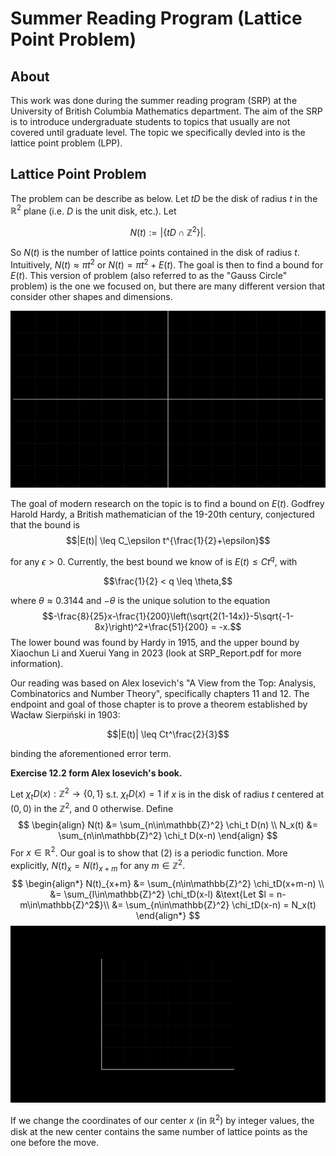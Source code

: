 # Summer Reading Program (Lattice Point Problem)

## About

This work was done during the summer reading program (SRP) at the University of British Columbia Mathematics department. The aim of the SRP is to introduce undergraduate students to topics that usually are not covered until graduate level. The topic we specifically devled into is the lattice point problem (LPP).

## Lattice Point Problem

The problem can be describe as below. Let $tD$ be the disk of radius $t$ in the $\mathbb{R}^2$ plane (i.e. $D$ is the unit disk, etc.). Let

$$N(t) := |\{tD \cap \mathbb{Z}^2\}|.$$

So $N(t)$ is the number of lattice points contained in the disk of radius $t$. Intuitively, $N(t) \approx \pi t^2$ or $N(t) = \pi t^2 + E(t)$. The goal is then to find a bound for $E(t)$. This version of problem (also referred to as the "Gauss Circle" problem) is the one we focused on, but there are many different version that consider other shapes and dimensions.

![Demo Animation](media/gifs/tCircle.gif)

The goal of modern research on the topic is to find a bound on $E(t)$. Godfrey Harold Hardy, a British mathematician of the 19-20th century, conjectured that the bound is 
$$|E(t)| \leq C_\epsilon t^{\frac{1}{2}+\epsilon}$$

for any $\epsilon>0$. Currently, the best bound we know of is $E(t) \leq Ct^q$, with 

$$\frac{1}{2} < q \leq \theta,$$

where $\theta \approx 0.3144$ and $-\theta$ is the unique solution to the equation
$$-\frac{8}{25}x-\frac{1}{200}\left(\sqrt{2(1-14x)}-5\sqrt{-1-8x}\right)^2+\frac{51}{200} = -x.$$
The lower bound was found by Hardy in 1915, and the upper bound by Xiaochun Li and Xuerui Yang in 2023 (look at SRP_Report.pdf for more information).

Our reading was based on Alex Iosevich's "A View from the Top:  Analysis, Combinatorics and Number Theory", specifically chapters 11 and 12. The endpoint and goal of those chapter is to prove a theorem established by Wacław Sierpiński in 1903: 

$$|E(t)| \leq Ct^\frac{2}{3}$$

binding the aforementioned error term.

**Exercise 12.2 form Alex Iosevich's book.** 

Let $\chi_tD(x):\mathbb{Z}^2 \to \{0,1\}$ s.t. $\chi_tD(x) = 1$ if $x$ is in the disk of radius $t$ centered at $(0,0)$ in the $\mathbb{Z}^2$, and $0$ otherwise. Define
$$
\begin{align}
    N(t) &= \sum_{n\in\mathbb{Z}^2} \chi_t D(n) \\
    N_x(t) &= \sum_{n\in\mathbb{Z}^2} \chi_t D(x-n)
\end{align}
$$
For $x\in\mathbb{R}^2$. Our goal is to show that $(2)$ is a periodic function. More explicitly, $N(t)_x = N(t)_{x+m}$ for any $m\in\mathbb{Z}^2$.
$$
\begin{align*}
    N(t)_{x+m} &= \sum_{n\in\mathbb{Z}^2} \chi_tD(x+m-n) \\
    &= \sum_{l\in\mathbb{Z}^2} \chi_tD(x-l) &\text{Let $l = n-m\in\mathbb{Z}^2$}\\
    &= \sum_{n\in\mathbb{Z}^2} \chi_tD(x-n) = N_x(t)
\end{align*}
$$
![Demo Animation Two](media/gifs/LatticeTranslation.gif)

If we change the coordinates of our center $x$ (in $\mathbb{R}^2$) by integer values, the disk at the new center contains the same number of lattice points as the one before the move.